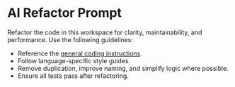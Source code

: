 <!-- file: .github/prompts/ai-refactor.prompt.md -->

# AI Refactor Prompt

Refactor the code in this workspace for clarity, maintainability, and
performance. Use the following guidelines:

- Reference the
  [general coding instructions](../instructions/general-coding.instructions.md).
- Follow language-specific style guides.
- Remove duplication, improve naming, and simplify logic where possible.
- Ensure all tests pass after refactoring.

